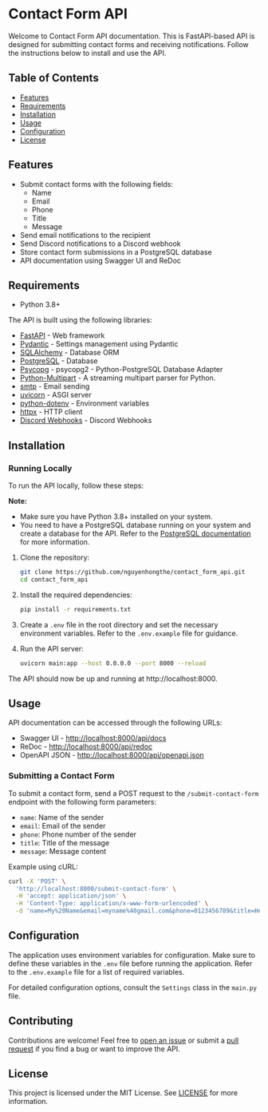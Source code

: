 # Contact Form API

Welcome to Contact Form API documentation. This is FastAPI-based API is designed for submitting contact forms and receiving notifications. Follow the instructions below to install and use the API.

## Table of Contents

- [Features](#features)
- [Requirements](#requirements)
- [Installation](#installation)
- [Usage](#usage)
- [Configuration](#configuration)
- [License](#license)

## Features

- Submit contact forms with the following fields:
  - Name
  - Email
  - Phone
  - Title
  - Message
- Send email notifications to the recipient
- Send Discord notifications to a Discord webhook
- Store contact form submissions in a PostgreSQL database
- API documentation using Swagger UI and ReDoc

## Requirements

- Python 3.8+

The API is built using the following libraries:

- [FastAPI](https://fastapi.tiangolo.com/) - Web framework
- [Pydantic](https://pypi.org/project/pydantic-settings/) - Settings management using Pydantic
- [SQLAlchemy](https://www.sqlalchemy.org/) - Database ORM
- [PostgreSQL](https://www.postgresql.org/) - Database
- [Psycopg](https://pypi.org/project/psycopg2-binary/) - psycopg2 - Python-PostgreSQL Database Adapter
- [Python-Multipart](https://pypi.org/project/python-multipart/) - A streaming multipart parser for Python.
- [smtp](https://docs.python.org/3/library/smtplib.html) - Email sending
- [uvicorn](https://www.uvicorn.org/) - ASGI server
- [python-dotenv](https://pypi.org/project/python-dotenv/) - Environment variables
- [httpx](https://www.python-httpx.org/) - HTTP client
- [Discord Webhooks](https://support.discord.com/hc/en-us/articles/228383668-Intro-to-Webhooks) - Discord Webhooks

## Installation

### Running Locally

To run the API locally, follow these steps:

**Note:**

   - Make sure you have Python 3.8+ installed on your system.
   - You need to have a PostgreSQL database running on your system and create a database for the API. Refer to the [PostgreSQL documentation](https://www.postgresql.org/docs/) for more information.

1. Clone the repository:

   ```bash
   git clone https://github.com/nguyenhongthe/contact_form_api.git
   cd contact_form_api
   ```

2. Install the required dependencies:

   ```bash
   pip install -r requirements.txt
   ```

3. Create a `.env` file in the root directory and set the necessary environment variables. Refer to the `.env.example` file for guidance.

4. Run the API server:

   ```bash
   uvicorn main:app --host 0.0.0.0 --port 8000 --reload
   ```

The API should now be up and running at http://localhost:8000.

## Usage

API documentation can be accessed through the following URLs:

- Swagger UI - [http://localhost:8000/api/docs](http://localhost:8000/api/docs)
- ReDoc - [http://localhost:8000/api/redoc](http://localhost:8000/api/redoc)
- OpenAPI JSON - [http://localhost:8000/api/openapi.json](http://localhost:8000/api/openapi.json)

### Submitting a Contact Form

To submit a contact form, send a POST request to the `/submit-contact-form` endpoint with the following form parameters:

- `name`: Name of the sender
- `email`: Email of the sender
- `phone`: Phone number of the sender
- `title`: Title of the message
- `message`: Message content

Example using cURL:

```bash
curl -X 'POST' \
  'http://localhost:8000/submit-contact-form' \
  -H 'accept: application/json' \
  -H 'Content-Type: application/x-www-form-urlencoded' \
  -d 'name=My%20Name&email=myname%40gmail.com&phone=0123456789&title=Hello&message=Hello%20World'
```

## Configuration

The application uses environment variables for configuration. Make sure to define these variables in the `.env` file before running the application. Refer to the `.env.example` file for a list of required variables.

For detailed configuration options, consult the `Settings` class in the `main.py` file.

## Contributing

Contributions are welcome! Feel free to [open an issue](https://github.com/nguyenhongthe/contact_form_api/issues) or submit a [pull request](https://github.com/nguyenhongthe/contact_form_api/pulls) if you find a bug or want to improve the API.

## License

This project is licensed under the MIT License. See [LICENSE](LICENSE) for more information.